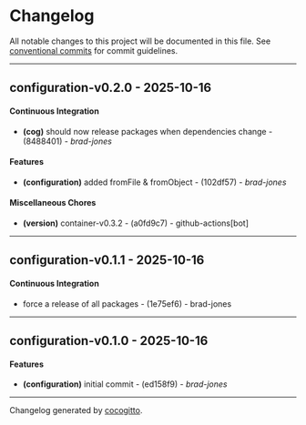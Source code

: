 # Changelog
All notable changes to this project will be documented in this file. See [conventional commits](https://www.conventionalcommits.org/) for commit guidelines.

- - -
## configuration-v0.2.0 - 2025-10-16
#### Continuous Integration
- **(cog)** should now release packages when dependencies change - (8488401) - *brad-jones*
#### Features
- **(configuration)** added fromFile & fromObject - (102df57) - *brad-jones*
#### Miscellaneous Chores
- **(version)** container-v0.3.2 - (a0fd9c7) - github-actions[bot]

- - -

## configuration-v0.1.1 - 2025-10-16
#### Continuous Integration
- force a release of all packages - (1e75ef6) - brad-jones

- - -

## configuration-v0.1.0 - 2025-10-16
#### Features
- **(configuration)** initial commit - (ed158f9) - *brad-jones*

- - -

Changelog generated by [cocogitto](https://github.com/cocogitto/cocogitto).